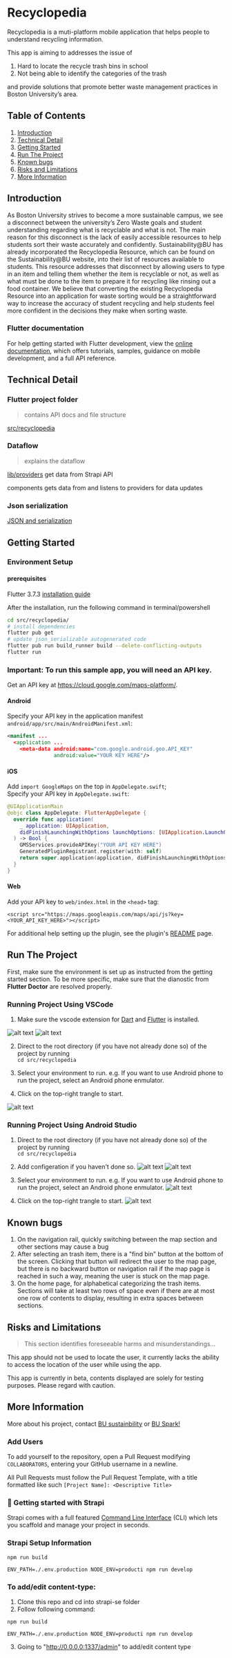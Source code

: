 # Recyclopedia

Recyclopedia is a muti-platform mobile application that helps people to understand recycling information. 

This app is aiming to addresses the issue of 
1. Hard to locate the recycle trash bins in school  
2. Not being able to identify the categories of the trash   

 and provide solutions that promote better waste management practices in Boston University’s area.

## Table of Contents
1. [Introduction](#introduction)
2. [Technical Detail](#technical-detail)
3. [Getting Started](#getting-started)
4. [Run The Project](#run-the-project)
5. [Known bugs](#known-bugs)
6. [Risks and Limitations](#risks-and-limitations)
7. [More Information](#more-information)

## Introduction
As Boston University strives to become a more sustainable campus, we see a disconnect between the university’s Zero Waste goals and student understanding regarding what is recyclable and what is not.  The main reason for this disconnect is the lack of easily accessible resources to help students sort their waste accurately and confidently. Sustainability@BU has already incorporated the Recyclopedia Resource, which can be found on the Sustainability@BU website, into their list of resources available to students. This resource addresses that disconnect by allowing users to type in an item and telling them whether the item is recyclable or not, as well as what must be done to the item to prepare it for recycling like rinsing out a food container. 
We believe that converting the existing Recyclopedia Resource into an application for waste sorting would be a straightforward way to increase the accuracy of student recycling and help students feel more confident in the decisions they make when sorting waste.

### Flutter documentation
For help getting started with Flutter development, view the
[online documentation](https://docs.flutter.dev/), which offers tutorials,
samples, guidance on mobile development, and a full API reference.

## Technical Detail

### Flutter project folder
>contains API docs and file structure

[src/recyclopedia](src/recyclopedia)

### Dataflow
>explains the dataflow

[lib/providers](lib/providers) get data from Strapi API

components gets data from and listens to providers for data updates

### Json serialization
[JSON and serialization](https://docs.flutter.dev/data-and-backend/json)

## Getting Started

### Environment Setup
#### prerequisites
Flutter 3.7.3 [installation guide](https://docs.flutter.dev/get-started/install)

After the installation, run the following command in terminal/powershell  
```bash
cd src/recyclopedia/
# install dependencies
flutter pub get
# update json_serializable autogenerated code
flutter pub run build_runner build --delete-conflicting-outputs
flutter run
```

### Important: To run this sample app, you will need an API key.

Get an API key at <https://cloud.google.com/maps-platform/>.

#### Android
Specify your API key in the application manifest
`android/app/src/main/AndroidManifest.xml`:

```xml
<manifest ...
  <application ...
    <meta-data android:name="com.google.android.geo.API_KEY"
               android:value="YOUR KEY HERE"/>
```

#### iOS
Add `import GoogleMaps` on the top in `AppDelegate.swift`;   
Specify your API key in `AppDelegate.swift`:

```swift
@UIApplicationMain
@objc class AppDelegate: FlutterAppDelegate {
  override func application(
    _ application: UIApplication,
    didFinishLaunchingWithOptions launchOptions: [UIApplication.LaunchOptionsKey: Any]?
  ) -> Bool {
    GMSServices.provideAPIKey("YOUR API KEY HERE")
    GeneratedPluginRegistrant.register(with: self)
    return super.application(application, didFinishLaunchingWithOptions: launchOptions)
  }
}
```

#### Web
Add your API key to `web/index.html` in the `<head>` tag:

```
<script src="https://maps.googleapis.com/maps/api/js?key=<YOUR_API_KEY_HERE>"></script>
```

For additional help setting up the plugin, see the plugin's
[README](https://pub.dev/packages/google_maps_flutter)
page.

## Run The Project

First, make sure the environment is set up as instructed from the getting started section. 
To be more specific, make sure that the dianostic from **Flutter Doctor** are resolved properly. 

### Running Project Using VSCode

1. Make sure the vscode extension for [Dart](https://marketplace.visualstudio.com/items?itemName=Dart-Code.dart-code) and [Flutter](https://marketplace.visualstudio.com/items?itemName=Dart-Code.flutter) is installed. 

![alt text](./readme_assets/install%20dart%20extension.png)
![alt text](./readme_assets/flutter%20extension.png)

2. Direct to the root directory (if you have not already done so) of the project by running  
`cd src/recyclopedia`

3. Select your environment to run. e.g. If you want to use Android phone to run the project, select an Android phone enmulator. 

4. Click on the top-right trangle to start.

![alt text](./readme_assets/vscode.png)

### Running Project Using Android Studio

1. Direct to the root directory (if you have not already done so) of the project by running  
`cd src/recyclopedia`

2. Add configeration if you haven't done so.
![alt text](./readme_assets/Step%201.png)
![alt text](./readme_assets/Step%202.jpg)

3. Select your environment to run. e.g. If you want to use Android phone to run the project, select an Android phone enmulator. 
![alt text](./readme_assets/Step%203.jpg)

4. Click on the top-right trangle to start.
![alt text](./readme_assets/Step%204.png)

## Known bugs
1. On the navigation rail, quickly switching between the map section and other sections may cause a bug
2. After selecting an trash item, there is a "find bin" button at the bottom of the screen. Clicking that button will redirect the user to the map page, but there is no backward button or navigation rail if the map page is reached in such a way, meaning the user is stuck on the map page.
3. On the home page, for alphabetical categorizing the trash items. Sections will take at least two rows of space even if there are at most one row of contents to display, resulting in extra spaces between sections.

## Risks and Limitations
>This section identifies foreseeable harms and misunderstandings...

This app should not be used to locate the user, it currently lacks the ability to access the location of the user while using the app.

This app is currently in beta, contents displayed are solely for testing purposes. Please regard with caution.

## More Information
More about his project, contact [BU sustainbility](https://www.bu.edu/sustainability/) or [BU Spark!](https://www.bu.edu/spark/)

### Add Users
To add yourself to the repository, open a Pull Request modifying `COLLABORATORS`, entering your GitHub username in a newline.

All Pull Requests must follow the Pull Request Template, with a title formatted like such `[Project Name]: <Descriptive Title>`

### 🚀 Getting started with Strapi

Strapi comes with a full featured [Command Line Interface](https://docs.strapi.io/developer-docs/latest/developer-resources/cli/CLI.html) (CLI) which lets you scaffold and manage your project in seconds.


### Strapi Setup Information
```
npm run build 

```

```
ENV_PATH=./.env.production NODE_ENV=producti npm run develop

```

### To add/edit content-type: 
1. Clone this repo and cd into strapi-se folder
2. Follow following command: 
```
npm run build 

```

```
ENV_PATH=./.env.production NODE_ENV=producti npm run develop

```
3. Going to "http://0.0.0.0:1337/admin" to add/edit content type
